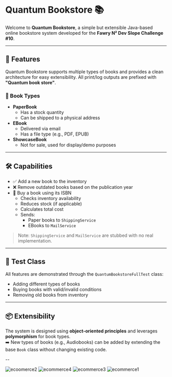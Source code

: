 # Quantum Bookstore 📚

Welcome to **Quantum Bookstore**, a simple but extensible Java-based online bookstore system developed for the **Fawry N² Dev Slope Challenge #10**.

---

## 🚀 Features

Quantum Bookstore supports multiple types of books and provides a clean architecture for easy extensibility. All print/log outputs are prefixed with **"Quantum book store"**.

### 📘 Book Types
- **PaperBook**  
  - Has a stock quantity  
  - Can be shipped to a physical address  
- **EBook**  
  - Delivered via email  
  - Has a file type (e.g., PDF, EPUB)  
- **ShowcaseBook**  
  - Not for sale, used for display/demo purposes  

---

## 🛠️ Capabilities

- ✅ Add a new book to the inventory  
- ❌ Remove outdated books based on the publication year  
- 🛒 Buy a book using its ISBN  
  - Checks inventory availability  
  - Reduces stock (if applicable)  
  - Calculates total cost  
  - Sends:
    - Paper books to `ShippingService`  
    - EBooks to `MailService`  

> Note: `ShippingService` and `MailService` are stubbed with no real implementation.

---

## 🧪 Test Class

All features are demonstrated through the `QuantumBookstoreFullTest` class:
- Adding different types of books  
- Buying books with valid/invalid conditions  
- Removing old books from inventory  

---

## 📦 Extensibility

The system is designed using **object-oriented principles** and leverages **polymorphism** for book types.  
➡️ New types of books (e.g., Audiobooks) can be added by extending the base `Book` class without changing existing code.

--


![ecoomerce2](https://github.com/user-attachments/assets/450cb232-4b84-4556-9ae8-42ff7aa543ce)
![ecommerce4](https://github.com/user-attachments/assets/0e51bf2c-e5d2-4f11-a0aa-a3492ce65cfd)
![ecommerce3](https://github.com/user-attachments/assets/233dfc8a-12f3-405a-8cd3-6420bb146841)
![ecommerce1](https://github.com/user-attachments/assets/29466316-b47b-4dba-9146-e7f3fcdffb74)

